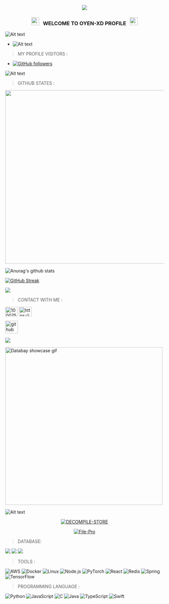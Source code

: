 <p align="center"><img src="https://img.shields.io/badge/MADE%20IN INDONESIAN-CRACK AND PROGRAMMER-green?colorA=%23ff0000&colorB=%23017e40&style=flat-square">

<h3 align="center">
  <img src="https://emoji.discord.st/emojis/768b108d-274f-4f44-a634-8477b16efce7.gif" width="25">
  &nbsp; WELCOME TO OYEN-XD PROFILE &nbsp;
  <img src="https://emoji.discord.st/emojis/768b108d-274f-4f44-a634-8477b16efce7.gif" width="25">
</h3>



![Alt text](https://encrypted-tbn0.gstatic.com/images?q=tbn:ANd9GcRwWLycnroK3m9ziU-XC1yJsE9JzQoXHv9P5A&usqp=CAU)
- ![Alt text](https://c.tenor.com/flflC6GFzO8AAAAd/sultan-alrefaei-programmer.gif)




> MY PROFILE VISITORS :

- [![GitHub followers](https://img.shields.io/github/followers/oyen-XD.svg?style=social&label=Follow&maxAge=0090900)](https://github.com/oyen-XD?tab=followers)

![Alt text](https://camo.githubusercontent.com/bdc2bf0e7c954ae3cecff56b9712a4411a87c014780b8de8ee050f4f6a3c7b55/68747470733a2f2f696d672e736869656c64732e696f2f62616467652f57686174736170702d626c61636b3f7374796c653d666f722d7468652d6261646765266c6f676f3d7768617473617070)

> GITHUB STATES :

<a href="https://github.com/oyen-XD"><img width=550 src="https://github-profile-trophy.vercel.app/?username=oyen-XD&theme=dracula&no-frame=true&title=Followers,Stars,Commit,Repository,Issues"/></a>

![Anurag's github stats](https://github-readme-stats.vercel.app/api?username=oyen-XD&theme=merko)

[![GitHub Streak](http://github-readme-streak-stats.herokuapp.com?user=oyen-XD&theme=merko&date_format=M%20j%5B%2C%20Y%5D)](https://git.io/streak-stats)

<img align="center" src="https://github-readme-stats.anuraghazra1.vercel.app/api/top-langs/?username=MohsinTheLegend&layout=compact&theme=chartreuse-dark" />

> CONTACT WITH ME :

<p align="left">


<a href="https://fb.com/100075315447360" target="blank"><img align="center" src="https://raw.githubusercontent.com/rahuldkjain/github-profile-readme-generator/master/src/images/icons/Social/facebook.svg" alt="100075315447360" height="30" width="40" /></a>
<a href="https://github.com/oyen-XD" target="blank"><img align="center" src="https://raw.githubusercontent.com/rahuldkjain/github-profile-readme-generator/master/src/images/icons/Social/instagram.svg" alt="https://www.facebook.com/100075315447360" height="30" width="40" /></a>



[<img src='https://cdn.jsdelivr.net/npm/simple-icons@3.0.1/icons/github.svg' alt='github' height='40'>](https://github.com/oyen-XD) <a href="https://github.com/oyen-XD"></a>

</p>

![](https://img.shields.io/badge/<N1LOY_V4U>-<niloy0-H4CK3R>-informational?style=flat&logo=data:image/svg%2bxml;base64,<BASE64_DATA>)

<img src="https://media2.giphy.com/media/26tn33aiTi1jkl6H6/giphy.webp?cid=6c09b95240684b5aa38668a31b3149db5aec5caaad2210f4&rid=giphy.webp&ct=g" alt="Databay showcase gif" title="Databay showcase gif" width="500"/>

![Alt text](https://media1.giphy.com/media/hv13U4h8Y7hEdCQ0Ik/giphy.webp?cid=6c09b9522ee6b1814c8c70ffe3bae780c736cb7da859a527&rid=giphy.webp&ct=g)

<p align="center">
<a href="https://github.com/oyen-XD/Call"><img title="DECOMPILE-STORE" src="https://github-readme-stats.vercel.app/api/pin/?username=oyen-XD&repo=Call&theme=vision-friendly-dark"></a>

<p align="center">
<a href="https://github.com/oyen-XD/Call"><img title="File-Pro" src="https://github-readme-stats.vercel.app/api/pin/?username=oyen-XD&repo=File-Pro&theme=vision-friendly-dark"></a>

> DATABASE:

<p>
  <img src="https://img.shields.io/badge/MySQL-00000F?style=for-the-badge&logo=mysql&logoColor=white" />
  <img src="https://img.shields.io/badge/PostgreSQL-316192?style=for-the-badge&logo=postgresql&logoColor=white" />
  <img src="https://img.shields.io/badge/MongoDB-4EA94B?style=for-the-badge&logo=mongodb&logoColor=white" />

> TOOLS :

![AWS](https://img.shields.io/badge/-AWS-000?&logo=Amazon-AWS&logoColor=F90)
![Docker](https://img.shields.io/badge/-Docker-000?&logo=Docker)
![Linux](https://img.shields.io/badge/-Linux-000?&logo=Linux)
![Node.js](https://img.shields.io/badge/-Node.js-000?&logo=node.js)
![PyTorch](https://img.shields.io/badge/-PyTorch-000?&logo=PyTorch)
![React](https://img.shields.io/badge/-React-000?&logo=React)
![Redis](https://img.shields.io/badge/-Redis-000?&logo=Redis)
![Spring](https://img.shields.io/badge/-Spring-000?&logo=Spring)
![TensorFlow](https://img.shields.io/badge/-TensorFlow-000?&logo=TensorFlow)

> PROGRAMMING LANGUAGE :

![Python](https://img.shields.io/badge/-Python-000?&logo=Python)
![JavaScript](https://img.shields.io/badge/-JavaScript-000?&logo=JavaScript)
![C](https://img.shields.io/badge/-C-000?&logo=C)
![Java](https://img.shields.io/badge/-Java-000?&logo=Java&logoColor=007396)
![TypeScript](https://img.shields.io/badge/-TypeScript-000?&logo=TypeScript)
![Swift](https://img.shields.io/badge/-Swift-000?&logo=Swift)
